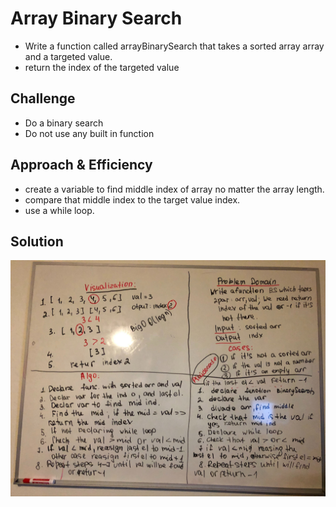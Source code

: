 # Array Binary Search

- Write a function called arrayBinarySearch that takes a sorted array array and a targeted value. 
- return the index of the targeted value

## Challenge
- Do a binary search
- Do not use any built in function

## Approach & Efficiency
- create a variable to find middle index of array no matter the array length.
- compare that middle index to the target value index.
- use a while loop. 

## Solution

![array-binary-search-whiteboard](../../assets/array-binary-search-whiteboard.jpg)

